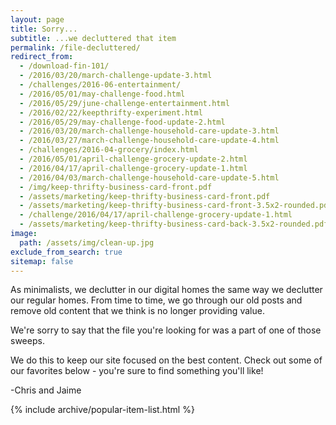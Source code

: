 ```yaml
---
layout: page
title: Sorry...
subtitle: ...we decluttered that item
permalink: /file-decluttered/
redirect_from:
  - /download-fin-101/
  - /2016/03/20/march-challenge-update-3.html
  - /challenges/2016-06-entertainment/
  - /2016/05/01/may-challenge-food.html
  - /2016/05/29/june-challenge-entertainment.html
  - /2016/02/22/keepthrifty-experiment.html
  - /2016/05/29/may-challenge-food-update-2.html
  - /2016/03/20/march-challenge-household-care-update-3.html
  - /2016/03/27/march-challenge-household-care-update-4.html
  - /challenges/2016-04-grocery/index.html
  - /2016/05/01/april-challenge-grocery-update-2.html
  - /2016/04/17/april-challenge-grocery-update-1.html
  - /2016/04/03/march-challenge-household-care-update-5.html
  - /img/keep-thrifty-business-card-front.pdf
  - /assets/marketing/keep-thrifty-business-card-front.pdf
  - /assets/marketing/keep-thrifty-business-card-front-3.5x2-rounded.pdf
  - /challenge/2016/04/17/april-challenge-grocery-update-1.html
  - /assets/marketing/keep-thrifty-business-card-back-3.5x2-rounded.pdf
image:
  path: /assets/img/clean-up.jpg
exclude_from_search: true
sitemap: false
---
```


As minimalists, we declutter in our digital homes the same way we declutter our regular homes. From time to time, we go through our old posts and remove old content that we think is no longer providing value.

We're sorry to say that the file you're looking for was a part of one of those sweeps.

We do this to keep our site focused on the best content. Check out some of our favorites below - you're sure to find something you'll like!

-Chris and Jaime

{% include archive/popular-item-list.html %}
